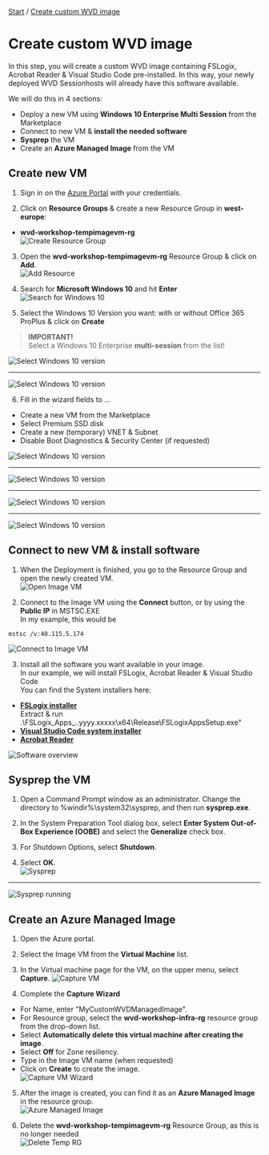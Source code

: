 [Start](/CA-Microsoft-WVD_ARM-Workshop/) / [Create custom WVD image](/CA-Microsoft-WVD_ARM-Workshop/Create%20custom%20WVD%20image)
# Create custom WVD image

In this step, you will create a custom WVD image containing FSLogix, Acrobat Reader & Visual Studio Code pre-installed. In this way, your newly deployed WVD Sessionhosts will already have this software available.

We will do this in 4 sections: 
* Deploy a new VM using **Windows 10 Enterprise Multi Session** from the Marketplace
* Connect to new VM & **install the needed software**
* **Sysprep** the VM
* Create an **Azure Managed Image** from the VM

## Create new VM

1. Sign in on the [Azure Portal](https://portal.azure.com) with your credentials.

2. Click on **Resource Groups** & create a new Resource Group in **west-europe**:
* **wvd-workshop-tempimagevm-rg**<br/>
![Create Resource Group](https://michawets.github.io/CA-Microsoft-WVD_ARM-Workshop/images/AzurePortal-Create-ResourceGroup.png)

3. Open the **wvd-workshop-tempimagevm-rg** Resource Group & click on **Add**.<br/>
![Add Resource](https://michawets.github.io/CA-Microsoft-WVD_ARM-Workshop/images/AzurePortal-Imaging-ResourceGroup-AddResource.png)

4. Search for **Microsoft Windows 10** and hit **Enter**<br/>
![Search for Windows 10](https://michawets.github.io/CA-Microsoft-WVD_ARM-Workshop/images/AzurePortal-Imaging-SearchWindows10.png)

5. Select the Windows 10 Version you want: with or without Office 365 ProPlus & click on **Create**
 > **IMPORTANT!**<br/>
 > Select a Windows 10 Enterprise **multi-session** from the list!

![Select Windows 10 version](https://michawets.github.io/CA-Microsoft-WVD_ARM-Workshop/images/AzurePortal-Imaging-SelectWindowsVersion.png)<br/>
___

![Select Windows 10 version](https://michawets.github.io/CA-Microsoft-WVD_ARM-Workshop/images/AzurePortal-Imaging-SearchWindows10MU.png)

6. Fill in the wizard fields to ...
 - Create a new VM from the Marketplace
 - Select Premium SSD disk
 - Create a new (temporary) VNET & Subnet
 - Disable Boot Diagnostics & Security Center (if requested)

![Select Windows 10 version](https://michawets.github.io/CA-Microsoft-WVD_ARM-Workshop/images/AzurePortal-Imaging-BuildWin10-Step1.png)

___

![Select Windows 10 version](https://michawets.github.io/CA-Microsoft-WVD_ARM-Workshop/images/AzurePortal-Imaging-BuildWin10-Step2.png)

___

![Select Windows 10 version](https://michawets.github.io/CA-Microsoft-WVD_ARM-Workshop/images/AzurePortal-Imaging-BuildWin10-Step3.png)

___

![Select Windows 10 version](https://michawets.github.io/CA-Microsoft-WVD_ARM-Workshop/images/AzurePortal-Imaging-BuildWin10-Step4.png)


## Connect to new VM & install software
1. When the Deployment is finished, you go to the Resource Group and open the newly created VM.<br/>
![Open Image VM](https://michawets.github.io/CA-Microsoft-WVD_ARM-Workshop/images/AzurePortal-GoToImageVm.png)

2. Connect to the Image VM using the **Connect** button, or by using the **Public IP** in MSTSC.EXE<br/>
In my example, this would be 
```
mstsc /v:40.115.5.174
```
![Connect to Image VM](https://michawets.github.io/CA-Microsoft-WVD_ARM-Workshop/images/AzurePortal-ConnectToImageVm.png)

3. Install all the software you want available in your image.<br/>
In our example, we will install FSLogix, Acrobat Reader & Visual Studio Code<br/>
You can find the System installers here:
 - [**FSLogix installer**](https://aka.ms/fslogix_download)<br/> Extract & run .\FSLogix_Apps_*.*.yyyy.xxxxx\x64\Release\FSLogixAppsSetup.exe"
 - [**Visual Studio Code system installer**](https://go.microsoft.com/fwlink/?Linkid=852157)
 - [**Acrobat Reader**](http://ardownload.adobe.com/pub/adobe/reader/win/AcrobatDC/1902120049/AcroRdrDC1902120049_en_US.exe)

![Software overview](https://michawets.github.io/CA-Microsoft-WVD_ARM-Workshop/images/AzurePortal-Imaging-SoftwareOverview.png)

## Sysprep the VM

1. Open a Command Prompt window as an administrator. Change the directory to %windir%\system32\sysprep, and then run **sysprep.exe**.

2. In the System Preparation Tool dialog box, select **Enter System Out-of-Box Experience (OOBE)** and select the **Generalize** check box.

3. For Shutdown Options, select **Shutdown**.

4. Select **OK**.<br/>
![Sysprep](https://michawets.github.io/CA-Microsoft-WVD_ARM-Workshop/images/ImageVM-Sysprep.png)

___

![Sysprep running](https://michawets.github.io/CA-Microsoft-WVD_ARM-Workshop/images/ImageVM-SysprepRunning.png)

## Create an Azure Managed Image

1. Open the Azure portal.

2. Select the Image VM from the **Virtual Machine** list.

3. In the Virtual machine page for the VM, on the upper menu, select **Capture**.
![Capture VM](https://michawets.github.io/CA-Microsoft-WVD_ARM-Workshop/images/AzurePortal-Imaging-CaptureVm.png)

4. Complete the **Capture Wizard**
 - For Name, enter "MyCustomWVDManagedImage".
 - For Resource group, select the **wvd-workshop-infra-rg** resource group from the drop-down list.
 - Select **Automatically delete this virtual machine after creating the image**.
 - Select **Off** for Zone resiliency.
 - Type in the Image VM name (when requested)
 - Click on **Create** to create the image.<br/>
![Capture VM Wizard](https://michawets.github.io/CA-Microsoft-WVD_ARM-Workshop/images/AzurePortal-Imaging-CaptureVmWizard.png)

5. After the image is created, you can find it as an **Azure Managed Image** in the resource group.<br/>
![Azure Managed Image](https://michawets.github.io/CA-Microsoft-WVD_ARM-Workshop/images/AzurePortal-Imaging-ManagedImage.png)

6. Delete the **wvd-workshop-tempimagevm-rg** Resource Group, as this is no longer needed<br/>
![Delete Temp RG](https://michawets.github.io/CA-Microsoft-WVD_ARM-Workshop/images/AzurePortal-Imaging-DeleteTempRG.png)





<script type="text/javascript">
    setTimeout(function() { 
            document.getElementById("sidebar").style.display = "none";
            document.getElementById("main-content").style.width = "90%"
            var x = document.getElementsByClassName('inner clearfix'); 
            x[0].style.width = "75%";
            var x = document.getElementsByClassName('inner'); 
            x[0].style.width = "90%";
            var x = document.getElementsByTagName('h1'); 
            x[0].style.width = "90%";
            x[0].style.textAlign = "center"
            x[0].innerHTML = "Microsoft & Cloud-Architect WVD Workshop"
        }, 250);
</script>